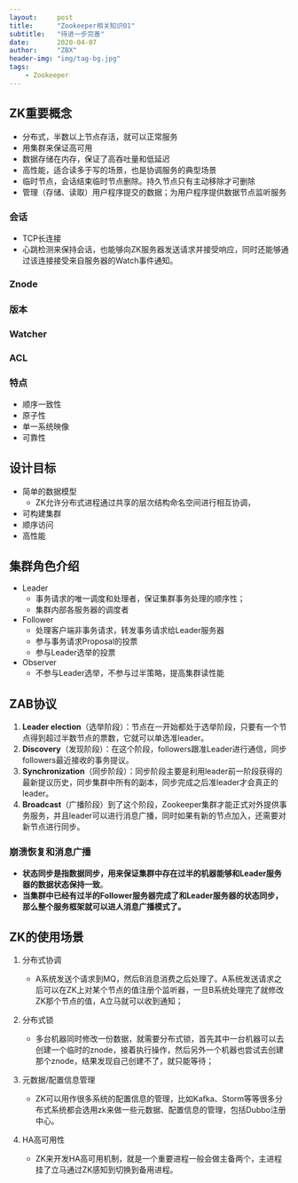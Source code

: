 ```yaml
---
layout:     post
title:      "Zookeeper相关知识01"
subtitle:   "待进一步完善"
date:       2020-04-07
author:     "ZBX"
header-img: "img/tag-bg.jpg"
tags:
    - Zookeeper
---
```


## ZK重要概念

- 分布式，半数以上节点存活，就可以正常服务
- 用集群来保证高可用
- 数据存储在内存，保证了高吞吐量和低延迟
- 高性能，适合读多于写的场景，也是协调服务的典型场景
- 临时节点，会话结束临时节点删除。持久节点只有主动移除才可删除
- 管理（存储、读取）用户程序提交的数据；为用户程序提供数据节点监听服务

### 会话

- TCP长连接
- 心跳检测来保持会话，也能够向ZK服务器发送请求并接受响应，同时还能够通过该连接接受来自服务器的Watch事件通知。

### Znode

### 版本

### Watcher

### ACL

### 特点

- 顺序一致性
- 原子性
- 单一系统映像
- 可靠性

## 设计目标

- 简单的数据模型
  - ZK允许分布式进程通过共享的层次结构命名空间进行相互协调，
- 可构建集群
- 顺序访问
- 高性能

## 集群角色介绍

- Leader
  - 事务请求的唯一调度和处理者，保证集群事务处理的顺序性；
  - 集群内部各服务器的调度者
- Follower
  - 处理客户端非事务请求，转发事务请求给Leader服务器
  - 参与事务请求Proposal的投票
  - 参与Leader选举的投票
- Observer
  - 不参与Leader选举，不参与过半策略，提高集群读性能

## ZAB协议

1. **Leader election**（选举阶段）：节点在一开始都处于选举阶段，只要有一个节点得到超过半数节点的票数，它就可以单选准leader。
2. **Discovery**（发现阶段）：在这个阶段，followers跟准Leader进行通信，同步followers最近接收的事务提议。
3. **Synchronization**（同步阶段）：同步阶段主要是利用leader前一阶段获得的最新提议历史，同步集群中所有的副本，同步完成之后准leader才会真正的leader。
4. **Broadcast**（广播阶段）到了这个阶段，Zookeeper集群才能正式对外提供事务服务，并且leader可以进行消息广播，同时如果有新的节点加入，还需要对新节点进行同步。

### 崩溃恢复和消息广播

- **状态同步是指数据同步，用来保证集群中存在过半的机器能够和Leader服务器的数据状态保持一致**。
- **当集群中已经有过半的Follower服务器完成了和Leader服务器的状态同步，那么整个服务框架就可以进人消息广播模式了。**

## ZK的使用场景

1. 分布式协调	

   - A系统发送个请求到MQ，然后B消息消费之后处理了。A系统发送请求之后可以在ZK上对某个节点的值注册个监听器，一旦B系统处理完了就修改ZK那个节点的值，A立马就可以收到通知；
2. 分布式锁

   - 多台机器同时修改一份数据，就需要分布式锁，首先其中一台机器可以去创建一个临时的znode，接着执行操作，然后另外一个机器也尝试去创建那个znode，结果发现自己创建不了，就只能等待；
3. 元数据/配置信息管理

   - ZK可以用作很多系统的配置信息的管理，比如Kafka、Storm等等很多分布式系统都会选用zk来做一些元数据、配置信息的管理，包括Dubbo注册中心。
4. HA高可用性
   - ZK来开发HA高可用机制，就是一个重要进程一般会做主备两个，主进程挂了立马通过ZK感知到切换到备用进程。